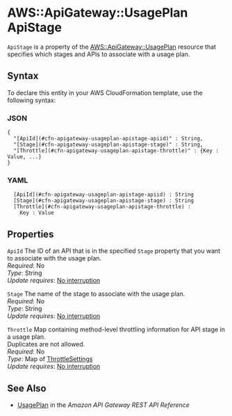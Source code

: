 # AWS::ApiGateway::UsagePlan ApiStage<a name="aws-properties-apigateway-usageplan-apistage"></a>

`ApiStage` is a property of the [AWS::ApiGateway::UsagePlan](https://docs.aws.amazon.com/AWSCloudFormation/latest/UserGuide/aws-resource-apigateway-usageplan.html) resource that specifies which stages and APIs to associate with a usage plan\.

## Syntax<a name="aws-properties-apigateway-usageplan-apistage-syntax"></a>

To declare this entity in your AWS CloudFormation template, use the following syntax:

### JSON<a name="aws-properties-apigateway-usageplan-apistage-syntax.json"></a>

```
{
  "[ApiId](#cfn-apigateway-usageplan-apistage-apiid)" : String,
  "[Stage](#cfn-apigateway-usageplan-apistage-stage)" : String,
  "[Throttle](#cfn-apigateway-usageplan-apistage-throttle)" : {Key : Value, ...}
}
```

### YAML<a name="aws-properties-apigateway-usageplan-apistage-syntax.yaml"></a>

```
﻿  [ApiId](#cfn-apigateway-usageplan-apistage-apiid) : String
﻿  [Stage](#cfn-apigateway-usageplan-apistage-stage) : String
﻿  [Throttle](#cfn-apigateway-usageplan-apistage-throttle) : 
    Key : Value
```

## Properties<a name="aws-properties-apigateway-usageplan-apistage-properties"></a>

`ApiId`  <a name="cfn-apigateway-usageplan-apistage-apiid"></a>
The ID of an API that is in the specified `Stage` property that you want to associate with the usage plan\.  
*Required*: No  
*Type*: String  
*Update requires*: [No interruption](https://docs.aws.amazon.com/AWSCloudFormation/latest/UserGuide/using-cfn-updating-stacks-update-behaviors.html#update-no-interrupt)

`Stage`  <a name="cfn-apigateway-usageplan-apistage-stage"></a>
The name of the stage to associate with the usage plan\.  
*Required*: No  
*Type*: String  
*Update requires*: [No interruption](https://docs.aws.amazon.com/AWSCloudFormation/latest/UserGuide/using-cfn-updating-stacks-update-behaviors.html#update-no-interrupt)

`Throttle`  <a name="cfn-apigateway-usageplan-apistage-throttle"></a>
Map containing method\-level throttling information for API stage in a usage plan\.  
Duplicates are not allowed\.  
*Required*: No  
*Type*: Map of [ThrottleSettings](aws-properties-apigateway-usageplan-throttlesettings.md)  
*Update requires*: [No interruption](https://docs.aws.amazon.com/AWSCloudFormation/latest/UserGuide/using-cfn-updating-stacks-update-behaviors.html#update-no-interrupt)

## See Also<a name="aws-properties-apigateway-usageplan-apistage--seealso"></a>
+ [UsagePlan](https://docs.aws.amazon.com/apigateway/api-reference/resource/usage-plan/) in the *Amazon API Gateway REST API Reference*